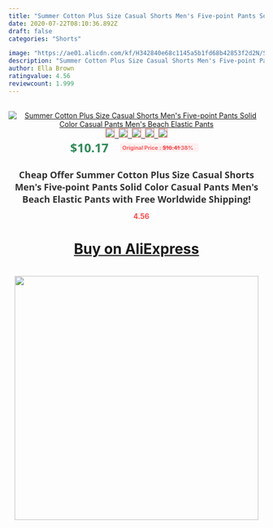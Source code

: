 ```yaml
---
title: "Summer Cotton Plus Size Casual Shorts Men's Five-point Pants Solid Color Casual Pants Men's Beach Elastic Pants"
date: 2020-07-22T08:10:36.892Z
draft: false
categories: "Shorts"

image: "https://ae01.alicdn.com/kf/H342840e68c1145a5b1fd68b42853f2d2N/Summer-Cotton-Plus-Size-Casual-Shorts-Men-s-Five-point-Pants-Solid-Color-Casual-Pants-Men.jpg"
description: "Summer Cotton Plus Size Casual Shorts Men's Five-point Pants Solid Color Casual Pants Men's Beach Elastic Pants"
author: Ella Brown
ratingvalue: 4.56
reviewcount: 1.999
---
```

<br>
<div style="text-align: center;">
<a href="https://s.click.aliexpress.com/e/_Ab8p5L" target="_blank" rel="nofollow noopener noreferrer"><img alt="Summer Cotton Plus Size Casual Shorts Men's Five-point Pants Solid Color Casual Pants Men's Beach Elastic Pants" class="magnifier-image" src="https://ae01.alicdn.com/kf/H342840e68c1145a5b1fd68b42853f2d2N/Summer-Cotton-Plus-Size-Casual-Shorts-Men-s-Five-point-Pants-Solid-Color-Casual-Pants-Men.jpg_640x640.jpg">
<br>
<img style="border:1px solid salmon" src="https://ae01.alicdn.com/kf/H342840e68c1145a5b1fd68b42853f2d2N/Summer-Cotton-Plus-Size-Casual-Shorts-Men-s-Five-point-Pants-Solid-Color-Casual-Pants-Men.jpg_120x120.jpg">&nbsp;&nbsp;<img style="border:1px solid salmon" src="https://ae01.alicdn.com/kf/H5996b81c88094ad7ae413bcc4df960baE/Summer-Cotton-Plus-Size-Casual-Shorts-Men-s-Five-point-Pants-Solid-Color-Casual-Pants-Men.jpg_120x120.jpg">&nbsp;&nbsp;<img style="border:1px solid salmon" src="https://ae01.alicdn.com/kf/H8d1d8fc75030494799fdbc6980d8ed530/Summer-Cotton-Plus-Size-Casual-Shorts-Men-s-Five-point-Pants-Solid-Color-Casual-Pants-Men.jpg_120x120.jpg">&nbsp;&nbsp;<img style="border:1px solid salmon" src="https://ae01.alicdn.com/kf/H505639879ac0434f92691455e3a23782U/Summer-Cotton-Plus-Size-Casual-Shorts-Men-s-Five-point-Pants-Solid-Color-Casual-Pants-Men.jpg_120x120.jpg">&nbsp;&nbsp;<img style="border:1px solid salmon" src="https://ae01.alicdn.com/kf/Hf83640ed5c36458aa95c6035a372ffe4X/Summer-Cotton-Plus-Size-Casual-Shorts-Men-s-Five-point-Pants-Solid-Color-Casual-Pants-Men.jpg_120x120.jpg"></a></div><br0>
<div style="text-align: center;"><span style="background-color: white; border: 0px; box-sizing: border-box; color: seagreen; display: inline-block; font-family: &quot;open sans&quot; , &quot;arial&quot; , &quot;helvetica&quot; , sans-serif , &quot;heiti&quot;; font-size: 24px; font-stretch: inherit; font-weight: 700; line-height: inherit; margin: 0px 10px 0px 0px; padding: 0px; vertical-align: middle;">$10.17 </span>
<span style="background: rgb(255 , 241 , 241); border-radius: 3px; border: 0px; box-sizing: border-box; color: #ff4747; display: inline-block; font-family: inherit; font-size: 12px; font-stretch: inherit; font-style: inherit; font-variant: inherit; font-weight: 600; line-height: inherit; margin: 0px; padding: 2px 5px; transform: scale(0.9); vertical-align: middle;">Original Price : <b style="text-decoration: line-through;">$16.41 </b> 38%&nbsp;&nbsp;</span></div>
<h1 style="color: #333333; display: inline-block; font-family: &quot;open sans&quot; , &quot;arial&quot; , &quot;helvetica&quot; , sans-serif , &quot;heiti&quot;; font-size: 18px; font-stretch: inherit; font-weight: 700; text-align: center;">Cheap Offer Summer Cotton Plus Size Casual Shorts Men's Five-point Pants Solid Color Casual Pants Men's Beach Elastic Pants with Free Worldwide Shipping!</h1>
<div style="color: #ff4747; text-align: center;">
<img src="https://4.bp.blogspot.com/-M0ZcTcb-5uY/XleCXlxnR4I/AAAAAAAAAEc/OrjgMkXV1oMQFaCRZj5HQwOCBcu3w1FegCPcBGAYYCw/s1600/star.png" style="height: 15px;">&nbsp;<b>4.56</b></div>
<div class="button_cont" align="center"><a class="buynow_a" href="https://s.click.aliexpress.com/e/_Ab8p5L" target="_blank" rel="nofollow noopener noreferrer"><H1>Buy on AliExpress</H1></a></div><br>
<div class="separator" style="clear: both; text-align: center;">
<img src="https://lh3.googleusercontent.com/-pTy5HemUv9M/XlePHvY0dAI/AAAAAAAAAE4/0nX5iRUoIWY8eMW9Dpxeirr157OZliDIgCLcBGAsYHQ/s1600/badge.gif" width="480">
</div>
